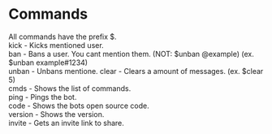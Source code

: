 # Commands
All commands have the prefix $.
<br>
kick - Kicks mentioned user.
<br>
ban - Bans a user. You cant mention them. (NOT: $unban @example) (ex. $unban example#1234)
<br>
unban - Unbans mentione.
clear - Clears a amount of messages. (ex. $clear 5)
<br>
cmds - Shows the list of commands.
<br>
ping - Pings the bot.
<br>
code - Shows the bots open source code.
<br>
version - Shows the version.
<br>
invite - Gets an invite link to share.
<br>
